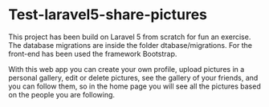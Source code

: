 # Test-laravel5-share-pictures


This project has been build on Laravel 5 from scratch for fun an exercise. The database migrations are inside the folder dtabase/migrations. For the front-end has been used the framework Bootstrap.

With this web app you can create your own profile, upload pictures in a personal gallery, edit or delete pictures, see the gallery of your friends, and you can follow them, so in the home page you will see all the pictures based on the people you are following.

